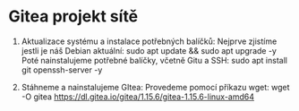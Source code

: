 # Gitea projekt sítě
1. Aktualizace systému a instalace potřebných balíčků:
     Nejprve zjistíme jestli je náš Debian aktuální:
         sudo apt update && sudo apt upgrade -y
     Poté nainstalujeme potřebné balíčky, včetně Gitu a SSH:
          sudo apt install git openssh-server -y
   
2. Stáhneme a nainstalujeme GItea:
     Provedeme pomocí příkazu wget:
           wget -O gitea https://dl.gitea.io/gitea/1.15.6/gitea-1.15.6-linux-amd64

     
      
